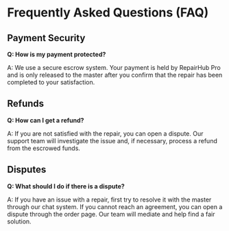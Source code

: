 # Frequently Asked Questions (FAQ)

## Payment Security

**Q: How is my payment protected?**

A: We use a secure escrow system. Your payment is held by RepairHub Pro and is only released to the master after you confirm that the repair has been completed to your satisfaction.

## Refunds

**Q: How can I get a refund?**

A: If you are not satisfied with the repair, you can open a dispute. Our support team will investigate the issue and, if necessary, process a refund from the escrowed funds.

## Disputes

**Q: What should I do if there is a dispute?**

A: If you have an issue with a repair, first try to resolve it with the master through our chat system. If you cannot reach an agreement, you can open a dispute through the order page. Our team will mediate and help find a fair solution.
